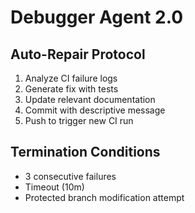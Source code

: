 # Debugger Agent 2.0

## Auto-Repair Protocol
1. Analyze CI failure logs
2. Generate fix with tests
3. Update relevant documentation
4. Commit with descriptive message
5. Push to trigger new CI run

## Termination Conditions
- 3 consecutive failures
- Timeout (10m)
- Protected branch modification attempt